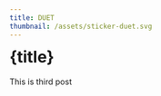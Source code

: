 ```yaml
---
title: DUET
thumbnail: /assets/sticker-duet.svg
---
```


# {title}

This is third post


<style>
    h1 {
		margin-top: 0%;
	}
</style>